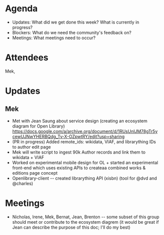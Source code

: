 # Agenda

- Updates: What did we get done this week? What is currently in progress?
- Blockers: What do we need the community's feedback on?
- Meetings: What meetings need to occur?

# Attendees

Mek, 

# Updates

## Mek

- Met with Jean Saung about service design (creating an ecosystem diagram for Open Library) https://docs.google.com/a/archive.org/document/d/1RUsUnIJM78gTr5ycewUJNwYHERBQdg_Tv-X-OZpwtRY/edit?usp=sharing
- (PR in progress) Added remote_ids: wikidata, VIAF, and librarything IDs to author edit page
- Mek will write script to ingest 90k Author records and link them to wikidata + VIAF
- Worked on experimental mobile design for OL + started an experimental front-end which uses existing APIs to createaa combined works & editions page concept
- Openlibrary-client -- created librarything API (xisbn) (tool for @dvd and @charles)

# Meetings

- Nicholas, Irene, Mek, Bernat, Jean, Brenton -- some subset of this group should meet or contribute to the ecosystem diagrem (it would be great if Jean can describe the purpose of this doc; I'll do my best)

